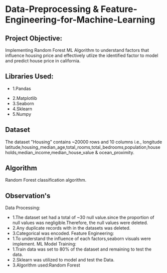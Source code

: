 # Data-Preprocessing & Feature-Engineering-for-Machine-Learning
## Project Objective:
Implementing Random Forest ML Algorithm to understand factors that influence housing price and effectively utlize the identified factor to model and predict house price in california. 
## Libraries Used:
* 1.Pandas
- 2.Matplotlib
- 3.Seaborn
- 4.Sklearn
- 5.Numpy
## Dataset
The dataset "Housing" contains ~20000 rows and 10 columns i.e., longitude	latitude,housing_median_age,total_rooms,total_bedrooms,population,households,median_income,median_house_value &	ocean_proximity.

## Algorithm
Random Forest classification algorithm.

## Observation's
Data Processing:
  - 1.The dataset set had a total of ~30 null value.since the proportion of null values was negligible.Therefore, the null values were deleted.
  - 2.Any duplicate records with in the datasets was deleted.
  - 3.Categorical was encoded.
Feature Engineering:
  - 1.To understand the influence of each factors,seaborn visuals were implement.
ML Model Training:
  - 1.Train data was set to 80% of the dataset and remaining to test the data.
  - 2.Sklearn was utilized to model and test the Data.
  - 3.Algorithm used:Random Forest


